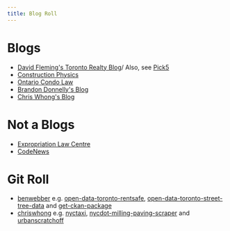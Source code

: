 ```yaml
---
title: Blog Roll
---
```


# Blogs
- [David Fleming's Toronto Realty Blog](https://torontorealtyblog.com/blog/)/ Also, see [Pick5](https://torontorealtyblog.com/pick5/)
- [Construction Physics](https://www.construction-physics.com/)
- [Ontario Condo Law](https://www.ontariocondolaw.com/)
- [Brandon Donnelly's Blog](https://brandondonnelly.com/)
- [Chris Whong's Blog](https://chriswhong.com/)

# Not a Blogs
- [Expropriation Law Centre](https://expropriation.ca/)
- [CodeNews](https://www.codenews.ca/)

# Git Roll
- [benwebber](https://github.com/benwebber) e.g. [open-data-toronto-rentsafe](https://github.com/benwebber/open-data-toronto-rentsafe), [open-data-toronto-street-tree-data](https://github.com/benwebber/open-data-toronto-street-tree-data) and [get-ckan-package](https://github.com/benwebber/get-ckan-package)
- [chriswhong](https://github.com/chriswhong) e.g. [nyctaxi](https://github.com/chriswhong/nyctaxi), [nycdot-milling-paving-scraper](https://github.com/chriswhong/nycdot-milling-paving-scraper) and [urbanscratchoff](https://github.com/chriswhong/urbanscratchoff)
